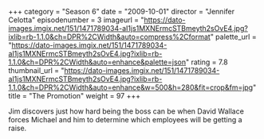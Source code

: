 +++
category = "Season 6"
date = "2009-10-01"
director = "Jennifer Celotta"
episodenumber = 3
imageurl = "https://dato-images.imgix.net/151/1471789034-aI1js1MXNErmcSTBmeyth2sOvE4.jpg?ixlib=rb-1.1.0&ch=DPR%2CWidth&auto=compress%2Cformat"
palette_url = "https://dato-images.imgix.net/151/1471789034-aI1js1MXNErmcSTBmeyth2sOvE4.jpg?ixlib=rb-1.1.0&ch=DPR%2CWidth&auto=enhance&palette=json"
rating = 7.8
thumbnail_url = "https://dato-images.imgix.net/151/1471789034-aI1js1MXNErmcSTBmeyth2sOvE4.jpg?ixlib=rb-1.1.0&ch=DPR%2CWidth&auto=enhance&w=500&h=280&fit=crop&fm=jpg"
title = "The Promotion"
weight = 97
+++

Jim discovers just how hard being the boss can be when David Wallace forces Michael and him to determine which employees will be getting a raise.